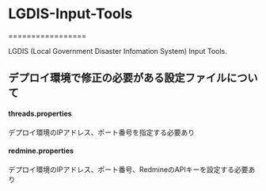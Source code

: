 # LGDIS-Input-Tools
=================

LGDIS (Local Government Disaster Infomation System) Input Tools.

## デプロイ環境で修正の必要がある設定ファイルについて
#### threads.properties
デプロイ環境のIPアドレス、ポート番号を指定する必要あり

#### redmine.properties
デプロイ環境のIPアドレス、ポート番号、RedmineのAPIキーを設定する必要あり
